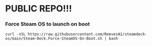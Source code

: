 # PUBLIC REPO!!!

### Force Steam OS to launch on boot
`curl -sSL https://raw.githubusercontent.com/ReevesA1/steamdeck-os/main/Steam-Deck.Force-SteamOS-On-Boot.sh | bash`
